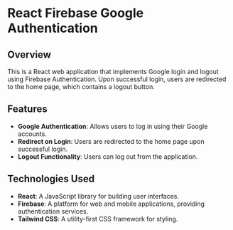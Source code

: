 # React Firebase Google Authentication

## Overview
This is a React web application that implements Google login and logout using Firebase Authentication. Upon successful login, users are redirected to the home page, which contains a logout button.

## Features
- **Google Authentication**: Allows users to log in using their Google accounts.
- **Redirect on Login**: Users are redirected to the home page upon successful login.
- **Logout Functionality**: Users can log out from the application.

## Technologies Used
- **React**: A JavaScript library for building user interfaces.
- **Firebase**: A platform for web and mobile applications, providing authentication services.
- **Tailwind CSS**: A utility-first CSS framework for styling.
